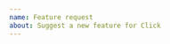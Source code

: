 ```yaml
---
name: Feature request
about: Suggest a new feature for Click
---
```


<!--
Replace this comment with a description of what the feature should do.
Include details such as links relevant specs or previous discussions.
-->

<!--
Replace this comment with an example of the problem which this feature
would resolve. Is this problem solvable without changes to Click,
such as by subclassing or using an extension?
-->

